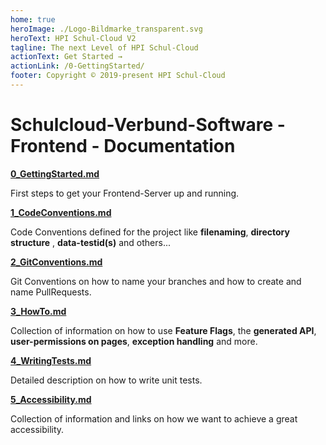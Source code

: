 ```yaml
---
home: true
heroImage: ./Logo-Bildmarke_transparent.svg
heroText: HPI Schul-Cloud V2
tagline: The next Level of HPI Schul-Cloud
actionText: Get Started →
actionLink: /0-GettingStarted/
footer: Copyright © 2019-present HPI Schul-Cloud
---
```


# Schulcloud-Verbund-Software - Frontend - Documentation




**[0_GettingStarted.md](./0_GettingStarted.md)**

First steps to get your Frontend-Server up and running.


**[1_CodeConventions.md](./1_CodeConventions.md)**

Code Conventions defined for the project like **filenaming**, **directory structure** , **data-testid(s)** and others...


**[2_GitConventions.md](./2_GitConventions.md)**

Git Conventions on how to name your branches and how to create and name PullRequests.

**[3_HowTo.md](./3_HowTo.md)**

Collection of information on how to use **Feature Flags**, the **generated API**, **user-permissions on pages**, **exception handling** and more.

**[4_WritingTests.md](./4_WritingTests.md)**

Detailed description on how to write unit tests.

**[5_Accessibility.md](./5_Accessibility.md)**

Collection of information and links on how we want to achieve a great accessibility.

